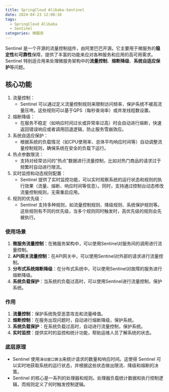 ```yaml
---
title: SpringCloud Alibaba-Sentinel
date: 2024-04-23 12:08:16
tags:
  - SpringCloud Alibaba
  - Sentinel
categories: 微服务
---
```


Sentinel 是一个开源的流量控制组件，由阿里巴巴开源。它主要用于微服务的**稳定性**和**可靠性**保障，提供了丰富的功能来应对各种服务和应用的高可用需求。Sentinel 特别适合用来处理微服务架构中的**流量控制**、**熔断降级**、**系统自适应保护**等问题。

## 核心功能

1. 流量控制：
   - Sentinel 可以通过定义流量控制规则来限制访问频率，保护系统不被高流量压垮。这些规则可以基于QPS（每秒查询率）或并发线程数设置。
2. 熔断降级：
   - 在服务不稳定（如响应时间过长或异常率过高）时会自动进行熔断，快速返回错误响应或者调用回退逻辑，防止服务雪崩效应。
3. 系统自适应保护：
   - 根据系统的负载情况（如CPU使用率、总体平均响应时间等）自动调整流量控制规则，确保系统在安全的负载下运行。
4. 热点参数限流：
   - 支持对经常访问的“热点”数据进行流量控制，比如对热门商品的请求过于频繁时自动进行限流。
5. 实时监控和动态规则配置：
   - Sentinel 提供了实时监控功能，可以实时观察系统的运行状态和规则的执行效果（流量、熔断、响应时间等信息）。同时，支持通过控制台动态修改流量控制规则，无需重启应用。
6. 规则的优先级：
   - Sentinel 支持多种规则，如流量控制规则、降级规则、系统保护规则等。这些规则有不同的优先级，当多个规则同时触发时，高优先级的规则会先被执行。

### 使用场景

1. **微服务流量控制**：在微服务架构中，可以使用Sentinel对服务间的调用进行流量控制。
2. **API网关流量控制**：在API网关中，可以使用Sentinel对外部的请求进行流量控制。
3. **分布式系统熔断降级**：在分布式系统中，可以使用Sentinel对故障的服务进行熔断降级。
4. **系统负载保护**：当系统的负载过高时，可以使用Sentinel进行流量控制，保护系统。

### 作用

1. **流量控制**：保护系统免受恶意攻击和流量峰值。
2. **熔断控制**：在服务出现问题时，自动进行熔断降级，保护系统。
3. **系统负载保护**：在系统负载过高时，自动进行流量控制，保护系统。
4. **实时监控**：提供实时的监控和统计功能，帮助运维人员了解系统的状态。

### 底层原理

- Sentinel 使用`滑动窗口算法`来统计请求的数量和响应时间。这使得 Sentinel 可以实时地获取系统的运行状态，并根据这些状态做出限流、降级和熔断的决策。
- Sentinel 的核心是一系列的处理器和规则。处理器负载统计数据和执行控制逻辑，而规则定义了何时触发控制逻辑。